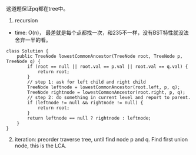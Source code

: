 这道题保证pq都在tree中。

1. recursion
- time: O(n)， 最差就是每个点都找一次，和235不一样，没有BST特性就没法舍弃一半的看。
```
class Solution {
    public TreeNode lowestCommonAncestor(TreeNode root, TreeNode p, TreeNode q) {
        if (root == null || root.val == p.val || root.val == q.val) {
            return root;
        }
        // step 1: ask for left child and right child
        TreeNode leftnode = lowestCommonAncestor(root.left, p, q);
        TreeNode rightnode = lowestCommonAncestor(root.right, p, q);
        // step 2: do something in current level and report to parent.
        if (leftnode != null && rightnode != null) {
            return root;
        } 
        return leftnode == null ? rightnode : leftnode;      
    }
}
```

2. iteration:
preorder traverse tree, until find node p and q. Find first union node, this is the LCA.
